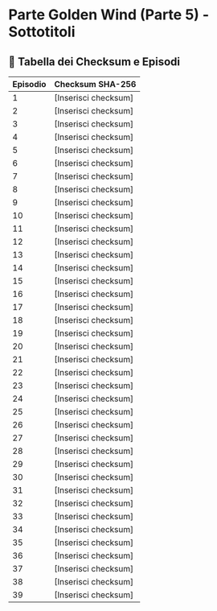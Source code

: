 # Parte Golden Wind (Parte 5) - Sottotitoli

## 📜 **Tabella dei Checksum e Episodi**

| Episodio | Checksum SHA-256     |
|----------|----------------------|
| 1        | [Inserisci checksum]    |
| 2        | [Inserisci checksum]    |
| 3        | [Inserisci checksum]    |
| 4        | [Inserisci checksum]    |
| 5        | [Inserisci checksum]    |
| 6        | [Inserisci checksum]    |
| 7        | [Inserisci checksum]    |
| 8        | [Inserisci checksum]    |
| 9        | [Inserisci checksum]    |
| 10        | [Inserisci checksum]    |
| 11        | [Inserisci checksum]    |
| 12        | [Inserisci checksum]    |
| 13        | [Inserisci checksum]    |
| 14        | [Inserisci checksum]    |
| 15        | [Inserisci checksum]    |
| 16        | [Inserisci checksum]    |
| 17        | [Inserisci checksum]    |
| 18        | [Inserisci checksum]    |
| 19        | [Inserisci checksum]    |
| 20        | [Inserisci checksum]    |
| 21        | [Inserisci checksum]    |
| 22        | [Inserisci checksum]    |
| 23        | [Inserisci checksum]    |
| 24        | [Inserisci checksum]    |
| 25        | [Inserisci checksum]    |
| 26        | [Inserisci checksum]    |
| 27        | [Inserisci checksum]    |
| 28        | [Inserisci checksum]    |
| 29        | [Inserisci checksum]    |
| 30        | [Inserisci checksum]    |
| 31        | [Inserisci checksum]    |
| 32        | [Inserisci checksum]    |
| 33        | [Inserisci checksum]    |
| 34        | [Inserisci checksum]    |
| 35        | [Inserisci checksum]    |
| 36        | [Inserisci checksum]    |
| 37        | [Inserisci checksum]    |
| 38        | [Inserisci checksum]    |
| 39        | [Inserisci checksum]    |
